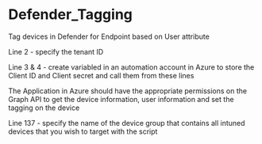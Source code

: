 # Defender_Tagging
 Tag devices in Defender for Endpoint based on User attribute

Line 2 - specify the tenant ID

Line 3 & 4 - create variabled in an automation account in Azure to store the Client ID and Client secret and call them from these lines

The Application in Azure should have the appropriate permissions on the Graph API  to get the device information, user information and set the tagging on the device

Line 137 - specify the name of the device group that contains all intuned devices that you wish to target with the script

